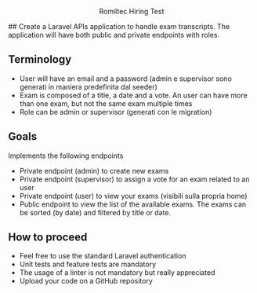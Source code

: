<p align="center">
Romiltec Hiring Test
</p>
## Create a Laravel APIs application to handle exam transcripts. The application will have both public and private endpoints with roles.


## Terminology

- User will have an email and a password (admin e supervisor sono generati in maniera predefinita dal seeder)
- Exam is composed of a title, a date and a vote. An user can have more than one exam, but not the same exam multiple times
- Role can be admin or supervisor (generati con le migration)

## Goals
Implements the following endpoints

- Private endpoint (admin) to create new exams
- Private endpoint (supervisor) to assign a vote for an exam related to an user
- Private endpoint (user) to view your exams (visibili sulla propria home)
- Public endpoint to view the list of the available exams. The exams can be sorted (by date) and filtered by title or date.

## How to proceed

- Feel free to use the standard Laravel authentication
- Unit tests and feature tests are mandatory
- The usage of a linter is not mandatory but really appreciated
- Upload your code on a GitHub repository
